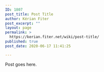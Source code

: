 ```yaml
---
ID: 1807
post_title: Post Title
author: Kérian Fiter
post_excerpt: ""
layout: page
permalink: >
  https://kerian.fiter.net/wiki/post-title/
published: true
post_date: 2020-06-17 11:41:25

---
```

Post goes here.